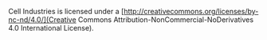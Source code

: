 Cell Industries is licensed under a [http://creativecommons.org/licenses/by-nc-nd/4.0/](Creative Commons Attribution-NonCommercial-NoDerivatives 4.0 International License).
